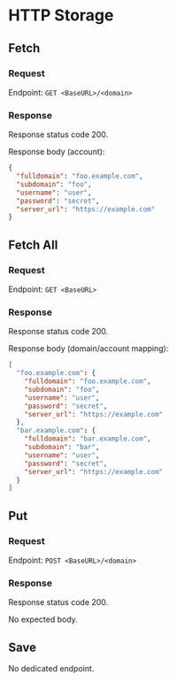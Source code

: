 # HTTP Storage

## Fetch

### Request

Endpoint: `GET <BaseURL>/<domain>`

### Response

Response status code 200.

Response body (account):

```json
{
  "fulldomain": "foo.example.com",
  "subdomain": "foo",
  "username": "user",
  "password": "secret",
  "server_url": "https://example.com"
}
```

## Fetch All

### Request

Endpoint: `GET <BaseURL>`

### Response

Response status code 200.

Response body (domain/account mapping):

```json
[
  "foo.example.com": {
    "fulldomain": "foo.example.com",
    "subdomain": "foo",
    "username": "user",
    "password": "secret",
    "server_url": "https://example.com"
  },
  "bar.example.com": {
    "fulldomain": "bar.example.com",
    "subdomain": "bar",
    "username": "user",
    "password": "secret",
    "server_url": "https://example.com"
  }
]
```

## Put

### Request

Endpoint: `POST <BaseURL>/<domain>`

### Response

Response status code 200.

No expected body.

## Save

No dedicated endpoint.
